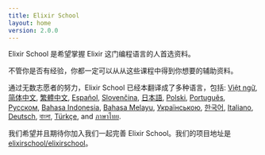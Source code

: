 ```yaml
---
title: Elixir School
layout: home
version: 2.0.0
---
```


Elixir School 是希望掌握 Elixir 这门编程语言的人首选资料。

不管你是否有经验，你都一定可以从从这些课程中得到你想要的辅助资料。

通过无数志愿者的努力，Elixir School 已经本翻译成了多种语言，包括: [Việt ngữ][vi], [简体中文][zh-hans], [繁體中文][zh-hant], [Español][es], [Slovenčina][sk], [日本語][ja], [Polski][pl], [Português][pt], [Русском][ru], [Bahasa Indonesia][id], [Bahasa Melayu][ms], [Українською][uk], [한국어][ko], [Italiano][it], [Deutsch][de], [বাংলা][bn], [Türkçe][tr], and [ภาษาไทย][th].


我们希望并且期待你加入我们一起完善 Elixir School。我们的项目地址是 [elixirschool/elixirschool](https://github.com/elixirschool/elixirschool)。

  [es]: /es/
  [it]: /it/
  [ja]: /ja/
  [ko]: /ko/
  [pl]: /pl/
  [pt]: /pt/
  [ru]: /ru/
  [sk]: /sk/
  [vi]: /vi/
  [id]: /id/
  [ms]: /ms/
  [uk]: /uk/
  [de]: /de/
  [bn]: /bn/
  [tr]: /tr/
  [th]: /th/
  [zh-hans]: /zh-hans/
  [zh-hant]: /zh-hant/
